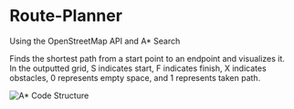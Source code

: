 # Route-Planner
Using the OpenStreetMap API and A* Search

Finds the shortest path from a start point to an endpoint and visualizes it. <br>
In the outputted grid, S indicates start, F indicates finish, X indicates obstacles, 0 represents empty space, and 1 represents taken path.

![A* Code Structure](https://video.udacity-data.com/topher/2019/August/5d4a19a8_a-star-code-structure/a-star-code-structure.png)
